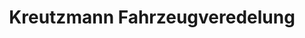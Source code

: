 ---
title: "Kreutzmann Fahrzeugveredelung"
url: /herne/kreutzmann-fahrzeugveredelung/
shop: Autowerkstatt
---